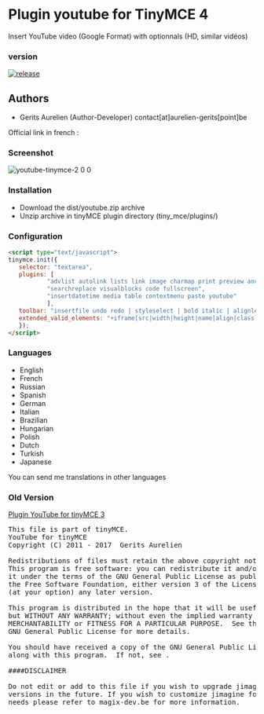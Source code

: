 Plugin youtube for TinyMCE 4
======================

Insert YouTube video (Google Format) with optionnals (HD, similar vidéos)

### version 

[![release](https://img.shields.io/github/release/gtraxx/tinymce-plugin-youtube.svg)](https://github.com/gtraxx/tinymce-plugin-youtube/releases/latest)


Authors
-------

 * Gerits Aurelien (Author-Developer) contact[at]aurelien-gerits[point]be

Official link in french :

### Screenshot

![youtube-tinymce-2 0 0](https://cloud.githubusercontent.com/assets/356674/17137863/b977bf00-533d-11e6-9070-426c5131f75a.png)

### Installation
 * Download the dist/youtube.zip archive
 * Unzip archive in tinyMCE plugin directory (tiny_mce/plugins/)

### Configuration
 ```html
<script type="text/javascript">
tinymce.init({
	selector: "textarea",
	plugins: [
			"advlist autolink lists link image charmap print preview anchor",
			"searchreplace visualblocks code fullscreen",
			"insertdatetime media table contextmenu paste youtube"
			],
	toolbar: "insertfile undo redo | styleselect | bold italic | alignleft aligncenter alignright alignjustify | bullist numlist outdent indent | link image| youtube",
	extended_valid_elements: "+iframe[src|width|height|name|align|class]",
	});
</script>
```

### Languages
 * English
 * French
 * Russian
 * Spanish
 * German
 * Italian
 * Brazilian
 * Hungarian
 * Polish
 * Dutch
 * Turkish
 * Japanese
 
 You can send me translations in other languages
 
### Old Version

[Plugin YouTube for tinyMCE 3](http://magix-cjquery.com/post/2012/05/11/plugin-youtube-v1.4-pour-tinyMCE)

<pre>
This file is part of tinyMCE.
YouTube for tinyMCE
Copyright (C) 2011 - 2017  Gerits Aurelien <aurelien[at]magix-cms[dot]com>

Redistributions of files must retain the above copyright notice.
This program is free software: you can redistribute it and/or modify
it under the terms of the GNU General Public License as published by
the Free Software Foundation, either version 3 of the License, or
(at your option) any later version.

This program is distributed in the hope that it will be useful,
but WITHOUT ANY WARRANTY; without even the implied warranty of
MERCHANTABILITY or FITNESS FOR A PARTICULAR PURPOSE.  See the
GNU General Public License for more details.

You should have received a copy of the GNU General Public License
along with this program.  If not, see .

####DISCLAIMER

Do not edit or add to this file if you wish to upgrade jimagine to newer
versions in the future. If you wish to customize jimagine for your
needs please refer to magix-dev.be for more information.
</pre>
